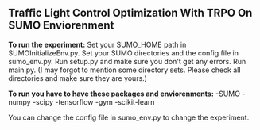 
## **Traffic Light Control Optimization With TRPO On SUMO Enviorenment**

**To run the experiment:**
 Set your SUMO_HOME path in SUMOInitializeEnv.py.
 Set your SUMO directories and the config file in sumo_env.py.
 Run setup.py and make sure you don't get any errors.
 Run main.py.
 (I may forgot to mention some directory sets. Please check all directories and make sure they are yours.)
 
 **To run you have to have these packages and enviorenments:**
-SUMO
-numpy 
-scipy 
-tensorflow
-gym 
-scikit-learn

 You can change the config file in sumo_env.py to change the experiment. 
